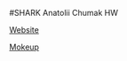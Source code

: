 #SHARK Anatolii Chumak HW

[Website](https://tolik4umak.github.io/SHARK/)

[Mokeup](https://cdn.dribbble.com/userupload/2847800/file/original-b9303174fb9146311457fb102c9d4fa1.png?compress=1&resize=1504x1128)

